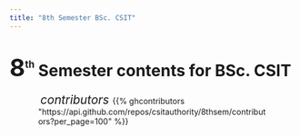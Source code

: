 ```yaml
---
title: "8th Semester BSc. CSIT"
---
```


# <span style="font-size:1.5em;">8<sup style="font-size:0.4em;">th</sup></span> Semester contents for BSc. CSIT

<div style="width:80%; margin:0 auto;"><i class="fa fa-fw fa-users" style="text-align: center; width: 100%;">&nbsp;<span style=" font-size: 1.5em;">contributors </span></i>
{{% ghcontributors "https://api.github.com/repos/csitauthority/8thsem/contributors?per_page=100" %}}
</div>